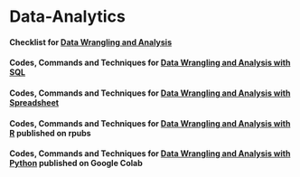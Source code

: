 # Data-Analytics
#### Checklist for [Data Wrangling and Analysis](https://github.com/Ahmet-Ozkaya/Data-Analytics/blob/main/Data%20Wrangling%20Checklist.md)
#### Codes, Commands and Techniques for [Data Wrangling and Analysis with SQL](https://github.com/Ahmet-Ozkaya/Data-Analytics/blob/main/Data%20Wrangling%20and%20Analysis%20with%20SQL.md)
#### Codes, Commands and Techniques for [Data Wrangling and Analysis with Spreadsheet](https://github.com/Ahmet-Ozkaya/Data-Analytics/blob/main/Data%20Wrangling%20and%20Analysis%20with%20Spreadsheet.md)
#### Codes, Commands and Techniques for [Data Wrangling and Analysis with R](https://rpubs.com/ahmet-ozkaya/985606) published on rpubs
#### Codes, Commands and Techniques for [Data Wrangling and Analysis with Python](https://colab.research.google.com/drive/1E1ScL8eWBPtoh9GTISnPq310XYdsBifM?usp=sharing) published on Google Colab

